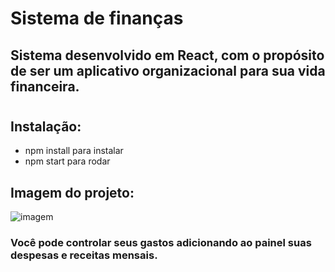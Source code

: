 # Sistema de finanças

## Sistema desenvolvido em React, com o propósito de ser um aplicativo organizacional para sua vida financeira.

# 

## Instalação:

* npm install para instalar
* npm start para rodar

## Imagem do projeto:

![imagem](https://user-images.githubusercontent.com/98703816/201992136-13051443-2157-4c21-844b-4103e6e3c1fc.png)

### Você pode controlar seus gastos adicionando ao painel suas despesas e receitas mensais.

